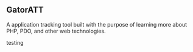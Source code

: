 ## GatorATT
A application tracking tool built with the purpose of learning more about PHP, PDO, and other web technologies.

testing
